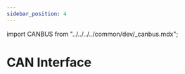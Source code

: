```yaml
---
sidebar_position: 4
---
```


import CANBUS from "../../../../common/dev/\_canbus.mdx";

# CAN Interface

<CANBUS />
